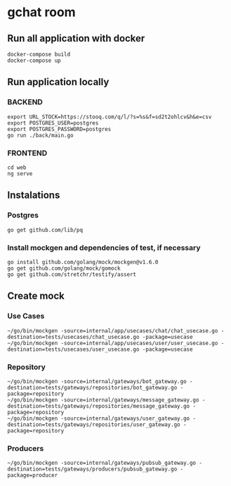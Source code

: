 # gchat room

## Run all application with docker

```
docker-compose build
docker-compose up

```

## Run application locally
### BACKEND
```
export URL_STOCK=https://stooq.com/q/l/?s=%s&f=sd2t2ohlcv&h&e=csv
export POSTGRES_USER=postgres
export POSTGRES_PASSWORD=postgres
go run ./back/main.go
```
### FRONTEND

```
cd web
ng serve
```

## Instalations

### Postgres

```
go get github.com/lib/pq
```

### Install mockgen and dependencies of test, if necessary
```
go install github.com/golang/mock/mockgen@v1.6.0
go get github.com/golang/mock/gomock
go get github.com/stretchr/testify/assert
```

## **Create mock**

### **Use Cases**
```
~/go/bin/mockgen -source=internal/app/usecases/chat/chat_usecase.go -destination=tests/usecases/chat_usecase.go -package=usecase
~/go/bin/mockgen -source=internal/app/usecases/user/user_usecase.go -destination=tests/usecases/user_usecase.go -package=usecase
```

### **Repository**
```
~/go/bin/mockgen -source=internal/gateways/bot_gateway.go -destination=tests/gateways/repositories/bot_gateway.go -package=repository
~/go/bin/mockgen -source=internal/gateways/message_gateway.go -destination=tests/gateways/repositories/message_gateway.go -package=repository
~/go/bin/mockgen -source=internal/gateways/user_gateway.go -destination=tests/gateways/repositories/user_gateway.go -package=repository
```

### **Producers**
```
~/go/bin/mockgen -source=internal/gateways/pubsub_gateway.go -destination=tests/gateways/producers/pubsub_gateway.go -package=producer
```
